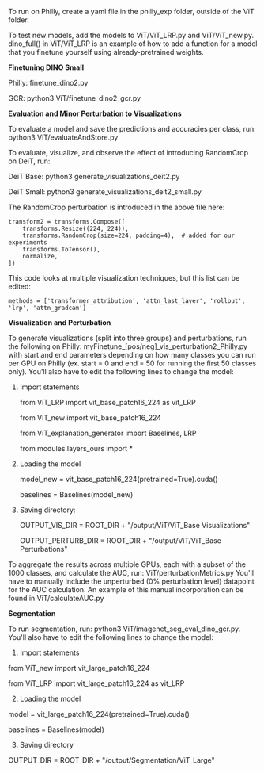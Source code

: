 To run on Philly, create a yaml file in the philly_exp folder, outside of the ViT folder.

To test new models, add the models to ViT/ViT_LRP.py and ViT/ViT_new.py. dino_full() in ViT/ViT_LRP is an example of how to add a function for a model that you finetune yourself using already-pretrained weights.

**Finetuning DINO Small**

Philly: finetune_dino2.py

GCR: python3 ViT/finetune_dino2_gcr.py

**Evaluation and Minor Perturbation to Visualizations**

To evaluate a model and save the predictions and accuracies per class, run:
python3 ViT/evaluateAndStore.py

To evaluate, visualize, and observe the effect of introducing RandomCrop on DeiT, run:

  DeiT Base: python3 generate_visualizations_deit2.py

  DeiT Small: python3 generate_visualizations_deit2_small.py
  
  The RandomCrop perturbation is introduced in the above file here:
  
    transform2 = transforms.Compose([
        transforms.Resize((224, 224)),
        transforms.RandomCrop(size=224, padding=4),  # added for our experiments
        transforms.ToTensor(),
        normalize,
    ])

  
  This code looks at multiple visualization techniques, but this list can be edited:
    
    methods = ['transformer_attribution', 'attn_last_layer', 'rollout', 'lrp', 'attn_gradcam']


**Visualization and Perturbation**

To generate visualizations (split into three groups) and perturbations, run the following on Philly:
myFinetune_[pos/neg]_vis_perturbation2_Philly.py 
with start and end parameters depending on how many classes you can run per GPU on Philly (ex. start = 0 and end = 50 for running the first 50 classes only).
You'll also have to edit the following lines to change the model:

1) Import statements 

    from ViT_LRP import vit_base_patch16_224 as vit_LRP
    
    from ViT_new import vit_base_patch16_224
    
    from ViT_explanation_generator import Baselines, LRP
    
    from modules.layers_ours import *
    

2) Loading the model

    model_new = vit_base_patch16_224(pretrained=True).cuda()
    
    baselines = Baselines(model_new)
    

3) Saving directory:

    OUTPUT_VIS_DIR = ROOT_DIR + "/output/ViT/ViT_Base Visualizations"
   
    OUTPUT_PERTURB_DIR = ROOT_DIR + "/output/ViT/ViT_Base Perturbations"
    
    
To aggregate the results across multiple GPUs, each with a subset of the 1000 classes, and calculate the AUC, run:
ViT/perturbationMetrics.py
You'll have to manually include the unperturbed (0% perturbation level) datapoint for the AUC calculation.
An example of this manual incorporation can be found in ViT/calculateAUC.py

**Segmentation**

To run segmentation, run: python3 ViT/imagenet_seg_eval_dino_gcr.py.
You'll also have to edit the following lines to change the model:

1) Import statements 

  from ViT_new import vit_large_patch16_224

  from ViT_LRP import vit_large_patch16_224 as vit_LRP

2) Loading the model

  model = vit_large_patch16_224(pretrained=True).cuda()

  baselines = Baselines(model)

3) Saving directory

  OUTPUT_DIR = ROOT_DIR + "/output/Segmentation/ViT_Large"






